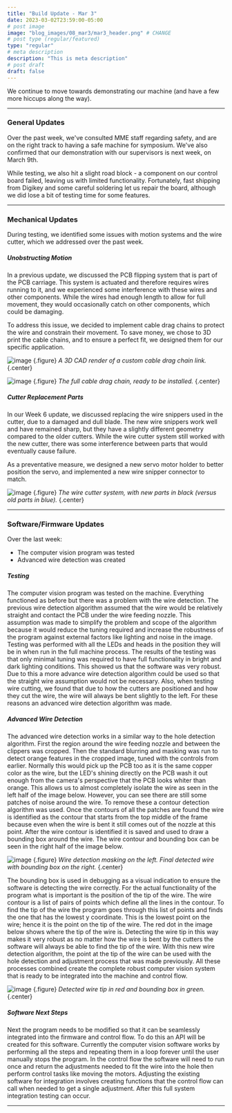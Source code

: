 ```yaml
---
title: "Build Update - Mar 3"
date: 2023-03-02T23:59:00-05:00
# post image
image: "blog_images/08_mar3/mar3_header.png" # CHANGE
# post type (regular/featured)
type: "regular"
# meta description
description: "This is meta description"
# post draft
draft: false
---
```


We continue to move towards demonstrating our machine (and have a few more hiccups along the way).

<hr>

### General Updates

Over the past week, we've consulted MME staff regarding safety, and are on the right track to having a safe machine for symposium. We've also confirmed that our demonstration with our supervisors is next week, on March 9th.

While testing, we also hit a slight road block - a component on our control board failed, leaving us with limited functionality. Fortunately, fast shipping from Digikey and some careful soldering let us repair the board, although we did lose a bit of testing time for some features.

<hr>

### Mechanical Updates

During testing, we identified some issues with motion systems and the wire cutter, which we addressed over the past week.

##### Unobstructing Motion

In a previous update, we discussed the PCB flipping system that is part of the PCB carriage. This system is actuated and therefore requires wires running to it, and we experienced some interference with these wires and other components. While the wires had enough length to allow for full movement, they would occasionally catch on other components, which could be damaging.

To address this issue, we decided to implement cable drag chains to protect the wire and constrain their movement. To save money, we chose to 3D print the cable chains, and to ensure a perfect fit, we designed them for our specific application.

![image](../../blog_images/08_mar3/cable_chain_render.jpg)
{.figure}
_A 3D CAD render of a custom cable drag chain link._
{.center}

![image](../../blog_images/08_mar3/cable_chain.jpg)
{.figure}
_The full cable drag chain, ready to be installed._
{.center}

##### Cutter Replacement Parts

In our Week 6 update, we discussed replacing the wire snippers used in the cutter, due to a damaged and dull blade. The new wire snippers work well and have remained sharp, but they have a slightly different geometry compared to the older cutters. While the wire cutter system still worked with the new cutter, there was some interference between parts that would eventually cause failure.

As a preventative measure, we designed a new servo motor holder to better position the servo, and implemented a new wire snipper connector to match.

![image](../../blog_images/08_mar3/new_cutter.jpg)
{.figure}
_The wire cutter system, with new parts in black (versus old parts in blue)._
{.center}

<hr>

### Software/Firmware Updates

Over the last week:
* The computer vision program was tested
* Advanced wire detection was created

##### Testing

The computer vision program was tested on the machine. Everything functioned as before but there was a problem with the wire detection. The previous wire detection algorithm assumed that the wire would be relatively straight and contact the PCB under the wire feeding nozzle. This assumption was made to simplify the problem and scope of the algorithm because it would reduce the tuning required and increase the robustness of the program against external factors like lighting and noise in the image. Testing was performed with all the LEDs and heads in the position they will be in when run in the full machine process. The results of the testing was that only minimal tuning was required to have full functionality in bright and dark lighting conditions. This showed us that the software was very robust. Due to this a more advance wire detection algorithm could be used so that the straight wire assumption would not be necessary. Also, when testing wire cutting, we found that due to how the cutters are positioned and how they cut the wire, the wire will always be bent slightly to the left. For these reasons an advanced wire detection algorithm was made. 

##### Advanced Wire Detection

The advanced wire detection works in a similar way to the hole detection algorithm. First the region around the wire feeding nozzle and between the clippers was cropped. Then the standard blurring and masking was run to detect orange features in the cropped image, tuned with the controls from earlier. Normally this would pick up the PCB too as it is the same copper color as the wire, but the LED's shining directly on the PCB wash it out enough from the camera's perspective that the PCB looks whiter than orange. This allows us to almost completely isolate the wire as seen in the left half of the image below. However, you can see there are still some patches of noise around the wire. To remove these a contour detection algorithm was used. Once the contours of all the patches are found the wire is identified as the contour that starts from the top middle of the frame because even when the wire is bent it still comes out of the nozzle at this point. After the wire contour is identified it is saved and used to draw a bounding box around the wire. The wire contour and bounding box can be seen in the right half of the image below.

![image](../../blog_images/08_mar3/wire_contour.png)
{.figure}
_Wire detection masking on the left. Final detected wire with bounding box on the right._
{.center}

The bounding box is used in debugging as a visual indication to ensure the software is detecting the wire correctly. For the actual functionality of the program what is important is the position of the tip of the wire. The wire contour is a list of pairs of points which define all the lines in the contour. To find the tip of the wire the program goes through this list of points and finds the one that has the lowest y coordinate. This is the lowest point on the wire; hence it is the point on the tip of the wire. The red dot in the image below shows where the tip of the wire is. Detecting the wire tip in this way makes it very robust as no matter how the wire is bent by the cutters the software will always be able to find the tip of the wire. With this new wire detection algorithm, the point at the tip of the wire can be used with the hole detection and adjustment process that was made previously. All these processes combined create the complete robust computer vision system that is ready to be integrated into the machine and control flow.

![image](../../blog_images/08_mar3/wire_tip.png)
{.figure}
_Detected wire tip in red and bounding box in green._
{.center}

##### Software Next Steps

Next the program needs to be modified so that it can be seamlessly integrated into the firmware and control flow. To do this an API will be created for this software. Currently the computer vision software works by performing all the steps and repeating them in a loop forever until the user manually stops the program. In the control flow the software will need to run once and return the adjustments needed to fit the wire into the hole then perform control tasks like moving the motors. Adjusting the existing software for integration involves creating functions that the control flow can call when needed to get a single adjustment. After this full system integration testing can occur.

<hr>

<!--
### Electrical Updates

<hr>
-->